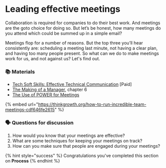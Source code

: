 # Leading effective meetings

Collaboration is required for companies to do their best work. And meetings are the goto choice for doing so. But let’s be honest, how many meetings do you attend which could be summed up in a simple email?

Meetings flop for a number of reasons. But the top three you’ll hear consistently are: scheduling a meeting last minute, not having a clear plan, and having too many people present. So what can we do to make meetings work for us, and not against us? Let's find out.

### 📚 Materials

* [Tech Soft Skills: Effective Technical Communication](https://www.linkedin.com/learning/tech-soft-skills-effective-technical-communication?u=2125562) \[Paid\]
* [The Making of a Manager](https://amzn.to/2VCueN6), chapter 6
* [The Use of POWER for Meetings](https://assurity.nz/archives/the-use-of-power-for-meaningful-meetings/)

{% embed url="https://thinkgrowth.org/how-to-run-incredible-team-meetings-cdf646fe2615" %}

### 🗣 Questions for discussion

1. How would you know that your meetings are effective?
2. What are some techniques for keeping your meetings on track?
3. How can you make sure that people are engaged during your meetings?

{% hint style="success" %}
Congratulations you've completed this section on **Process**
{% endhint %}

